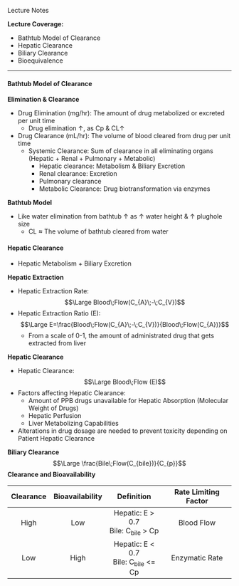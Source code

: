 Lecture Notes

**Lecture Coverage:**
- Bathtub Model of Clearance
- Hepatic Clearance
- Biliary Clearance
- Bioequivalence

---
#### **Bathtub Model of Clearance**
**Elimination & Clearance**
-  Drug Elimination (mg/hr): The amount of drug metabolized or excreted per unit time
	- Drug elimination ↑, as Cp & CL↑
- Drug Clearance (mL/hr): The volume of blood cleared from drug per unit time
	- Systemic Clearance: Sum of clearance in all eliminating organs (Hepatic + Renal + Pulmonary + Metabolic)
		- Hepatic clearance: Metabolism & Biliary Excretion
		- Renal clearance: Excretion
		- Pulmonary clearance
		- Metabolic Clearance: Drug biotransformation via enzymes

**Bathtub Model**
 - Like water elimination from bathtub ↑ as ↑ water height & ↑ plughole size
	- CL ≈ The volume of bathtub cleared from water


#### **Hepatic Clearance**
- Hepatic Metabolism + Biliary Excretion

**Hepatic Extraction**
- Hepatic Extraction Rate:$$\Large Blood\;Flow(C_{A}\;-\;C_{V})$$
- Hepatic Extraction Ratio (E):$$\Large E=\frac{Blood\;Flow(C_{A}\;-\;C_{V})}{Blood\;Flow(C_{A})}$$
	- From a scale of 0-1, the amount of administrated drug that gets extracted from liver

**Hepatic Clearance**
- Hepatic Clearance:$$\Large Blood\;Flow (E)$$
- Factors affecting Hepatic Clearance:
	- Amount of PPB drugs unavailable for Hepatic Absorption (Molecular Weight of Drugs)
	- Hepatic Perfusion
	- Liver Metabolizing Capabilities
-  Alterations in drug dosage are needed to prevent toxicity depending on Patient Hepatic Clearance

**Biliary Clearance**
$$\Large \frac{Bile\;Flow(C_{bile})}{C_{p}}$$
**Clearance and Bioavailability**

| **Clearance** | **Bioavailability** |                  **Definition**                  | Rate Limiting Factor |
| :-----------: | :-----------------: | :----------------------------------------------: | :------------------: |
|     High      |         Low         | Hepatic: E > 0.7<br>Bile: C<sub>bile</sub> > Cp  |      Blood Flow      |
|      Low      |        High         | Hepatic: E < 0.7<br>Bile: C<sub>bile</sub> <= Cp |    Enzymatic Rate    |
